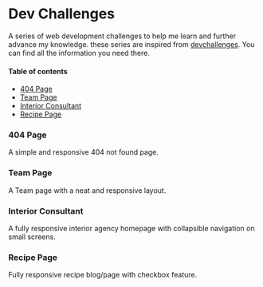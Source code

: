 # Dev Challenges

A series of web development challenges to help me learn and further advance my knowledge.
these series are inspired from [devchallenges](https://devchallenges.io/). You can find all the information you need there.

#### Table of contents

- [404 Page](#404-page)
- [Team Page](#team-page)
- [Interior Consultant](#interior-consultant)
- [Recipe Page](#recipe-page)

### 404 Page

A simple and responsive 404 not found page.

### Team Page

A Team page with a neat and responsive layout.

### Interior Consultant

A fully responsive interior agency homepage with collapsible navigation on small screens.

### Recipe Page

Fully responsive recipe blog/page with checkbox feature.
